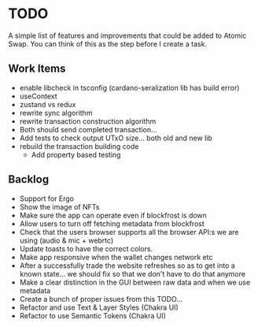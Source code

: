 # TODO

A simple list of features and improvements that could be added to Atomic Swap.
You can think of this as the step before I create a task.

## Work Items

- enable libcheck in tsconfig (cardano-seralization lib has build error)
- useContext
- zustand vs redux
- rewrite sync algorithm
- rewrite transaction construction algorithm
- Both should send completed transaction...
- Add tests to check output UTxO size... both old and new lib
- rebuild the transaction building code
  - Add property based testing

## Backlog

- Support for Ergo
- Show the image of NFTs
- Make sure the app can operate even if blockfrost is down
- Allow users to turn off fetching metadata from blockfrost
- Check that the users browser supports all the browser API:s we are using (audio & mic + webrtc)
- Update toasts to have the correct colors.
- Make app responsive when the wallet changes network etc
- After a successfully trade the website refreshes so as to get into a known state... we should fix so that we don't have to do that anymore
- Make a clear distinction in the GUI between raw data and when we use metadata
- Create a bunch of proper issues from this TODO...
- Refactor and use Text & Layer Styles (Chakra UI)
- Refactor to use Semantic Tokens (Chakra UI)
